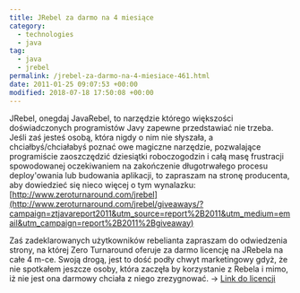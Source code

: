 ```yaml
---
title: JRebel za darmo na 4 miesiące
category:
  - technologies
  - java
tag:
  - java
  - jrebel
permalink: /jrebel-za-darmo-na-4-miesiace-461.html
date: 2011-01-25 09:07:53 +00:00
modified: 2018-07-18 17:50:08 +00:00
---
```



JRebel, onegdaj JavaRebel, to narzędzie którego większości doświadczonych programistów Javy zapewne przedstawiać nie trzeba. Jeśli zaś jesteś osobą, która nigdy o nim nie słyszała, a chciałbyś/chciałabyś poznać owe magiczne narzędzie, pozwalające programiście zaoszczędzić dziesiątki roboczogodzin i całą masę frustracji spowodowanej oczekiwaniem na zakończenie długotrwałego procesu deploy'owania lub budowania aplikacji, to zapraszam na stronę producenta, aby dowiedzieć się nieco więcej o tym wynalazku: [http://www.zeroturnaround.com/jrebel](http://www.zeroturnaround.com/jrebel/giveaways/?campaign=ztjavareport2011&utm_source=report%2B2011&utm_medium=email&utm_campaign=report%2B2011%2Bgiveaway)

<!--more-->

Zaś zadeklarowanych użytkowników rebelianta zapraszam do odwiedzenia strony, na której  Zero Turnaround oferuje za darmo licencję na JRebela na całe 4 m-ce. Swoją drogą, jest to dość podły chwyt marketingowy gdyż, że nie spotkałem jeszcze osoby, która zaczęła by korzystanie z Rebela i mimo, iż nie jest ona darmowy chciała z niego zrezygnować. -> [Link do licencji](http://www.zeroturnaround.com/jrebel/giveaways/?campaign=ztjavareport2011&utm_source=report%2B2011&utm_medium=email&utm_campaign=report%2B2011%2Bgiveaway)

